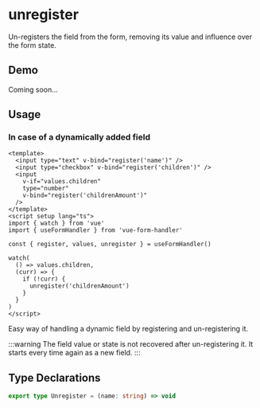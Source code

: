 # unregister

Un-registers the field from the form, removing its value and influence over the form state.

## Demo

Coming soon...

## Usage

### In case of a dynamically added field

```vue
<template>
  <input type="text" v-bind="register('name')" />
  <input type="checkbox" v-bind="register('children')" />
  <input
    v-if="values.children"
    type="number"
    v-bind="register('childrenAmount')"
  />
</template>
<script setup lang="ts">
import { watch } from 'vue'
import { useFormHandler } from 'vue-form-handler'

const { register, values, unregister } = useFormHandler()

watch(
  () => values.children,
  (curr) => {
    if (!curr) {
      unregister('childrenAmount')
    }
  }
)
</script>
```

Easy way of handling a dynamic field by registering and un-registering it.

:::warning
The field value or state is not recovered after un-registering it. It starts every time again as a new field.
:::

## Type Declarations

```ts
export type Unregister = (name: string) => void
```
